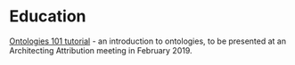 # Education

[Ontologies 101 tutorial](https://drive.google.com/file/d/1o4h13UPIvoQlXyYOW10lBMghYpmKFb5c/view?usp=sharing) - an introduction to ontologies, to be presented at an Architecting Attribution meeting in February 2019.
